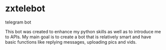 # zxtelebot
telegram bot

This bot was created to enhance my python skills as well as to introduce me to APIs. 
My main goal is to create a bot that is relatively smart and have basic functions like replying messages, uploading pics and vids.
